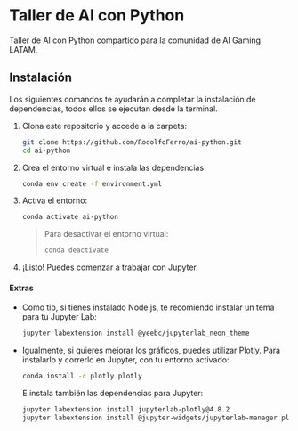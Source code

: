 # Taller de AI con Python

Taller de AI con Python compartido para la comunidad de AI Gaming LATAM.


## Instalación

Los siguientes comandos te ayudarán a completar la instalación de dependencias, todos ellos se ejecutan desde la terminal.

1. Clona este repositorio y accede a la carpeta:
    ```bash
    git clone https://github.com/RodolfoFerro/ai-python.git
    cd ai-python
    ```

2. Crea el entorno virtual e instala las dependencias:
    ```bash
    conda env create -f environment.yml
    ```

3. Activa el entorno:
    ```bash
    conda activate ai-python
    ```

    > Para desactivar el entorno virtual:
    > ```bash
    > conda deactivate
    > ```

4. ¡Listo! Puedes comenzar a trabajar con Jupyter.

#### Extras

- Como tip, si tienes instalado Node.js, te recomiendo instalar un tema para tu Jupyter Lab:

    ```bash
    jupyter labextension install @yeebc/jupyterlab_neon_theme
    ```
- Igualmente, si quieres mejorar los gráficos, puedes utilizar Plotly. Para instalarlo y correrlo en Jupyter, con tu entorno activado:
    ```bash
    conda install -c plotly plotly
    ```

    E instala también las dependencias para Jupyter:
    ```bash
    jupyter labextension install jupyterlab-plotly@4.8.2
    jupyter labextension install @jupyter-widgets/jupyterlab-manager plotlywidget@4.8.2
    ```
